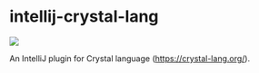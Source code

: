 # intellij-crystal-lang

[![](https://github.com/asedunov/intellij-crystal-lang/actions/workflows/gradle.yml/badge.svg?branch=master_223)](https://github.com/asedunov/intellij-crystal-lang/actions/workflows/gradle.yml?query=branch:master_223)

An IntelliJ plugin for Crystal language (https://crystal-lang.org/).